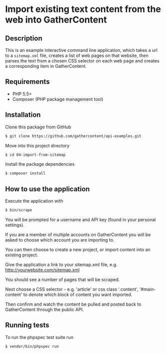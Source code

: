 # Import existing text content from the web into GatherContent

## Description

This is an example interactive command line application, which takes a url to a `sitemap.xml` file, creates a list of web pages on that website, then parses the text from a chosen CSS selector on each web page and creates a corresponding item in GatherContent.

## Requirements

* PHP 5.5+
* Composer (PHP package management tool)

## Installation

Clone this package from GitHub

```bash
$ git clone https://github.com/gathercontent/api-examples.git
```

Move into this project directory

```bash
$ cd 04-import-from-sitemap
```

Install the package dependencies 

```bash
$ composer install
```

## How to use the application

Execute the application with

```bash
$ bin/scrape
```

You will be prompted for a username and API key (found in your personal settings).

If you are a member of multiple accounts on GatherContent you will be asked to choose which account you are importing to.

You can then choose to create a new project, or import content into an existing project.

Give the application a link to your sitemap.xml file, e.g. http://yourwebsite.com/sitemap.xml

You should see a number of pages that will be scraped.

Next choose a CSS selector - e.g. 'article' or css class '.content', '#main-content' to denote which block of content you want imported.

Then confirm and watch the content be pulled and posted back to GatherContent through the public API.

## Running tests

To run the phpspec test suite run

```bash
$ vendor/bin/phpspec run
```


